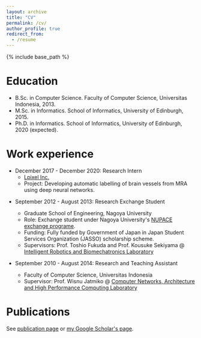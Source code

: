 ```yaml
---
layout: archive
title: "CV"
permalink: /cv/
author_profile: true
redirect_from:
  - /resume
---
```


{% include base_path %}

Education
======
* B.Sc. in Computer Science. Faculty of Computer Science, Universitas Indonesia, 2013.
* M.Sc. in Informatics. School of Informatics, University of Edinburgh, 2015.
* Ph.D. in Informatics. School of Informatics, University of Edinburgh, 2020 (expected).

Work experience
======
* December 2017 - December 2020: Research Intern
  * [Lpixel Inc.](https://lpixel.net/)
  * Project: Developing automatic labelling of brain vessels from MRA using deep neural networks.
<!---  * Supervisor: Professor Git --->

* September 2012 - August 2013: Research Exchange Student
  * Graduate School of Engineering, Nagoya University
  * Role: Exchange student under Nagoya University's [NUPACE exchange programe](http://nupace.ecis.nagoya-u.ac.jp/en/).
  * Funding: Fully funded by Government of Japan in Japan Student Services Organization (JASSO) scholarship scheme.
  * Supervisors: Prof. Toshio Fukuda and Prof. Kousuke Sekiyama @ [Intelligent Robotics and Biomechatronics Laboratory](http://www.mein.nagoya-u.ac.jp/en/index.html)   
  
* September 2010 - August 2014: Research and Teaching Assistant
  * Faculty of Computer Science, Universitas Indonesia
  * Supervisor: Prof. Wisnu Jatmiko @ [Computer Networks, Architecture and High Performance Computing Laboratory](http://www.cs.ui.ac.id/index.php/computer-networks-architecture-and-performance-computing.html?lang=en) 

Publications
======
See [publication page](https://febrianrachmadi.github.io/publications/) or [my Google Scholar's page](https://scholar.google.co.uk/citations?hl=en&user=ZFo5fiwAAAAJ).
